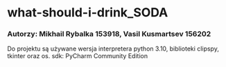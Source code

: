 # what-should-i-drink_SODA
### Autorzy: Mikhail Rybalka 153918, Vasil Kusmartsev 156202 
Do projektu są używane wersja interpretera python 3.10, biblioteki clipspy, tkinter oraz os.
sdk: PyCharm Community Edition
